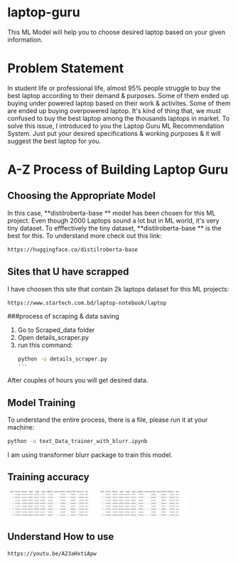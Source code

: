 # laptop-guru
This ML Model will help you to choose desired laptop based on your given information. 

# Problem Statement

In student life or professional life, almost 95% people struggle to buy the best laptop according to their demand & purposes. Some of them ended up buying under powered laptop based on their work & activites. Some of them are ended up buying overpowered laptop. It's kind of thing that, we must confused to buy the best laptop among the thousands laptops in market. To solve this issue, I introduced to you the Laptop Guru ML Recommendation System. Just put your desired specifications & working purposes & it will suggest the best laptop for you. 

# A-Z Process of Building Laptop Guru

## Choosing the Appropriate Model

In this case, **distilroberta-base ** model has been chosen for this ML project. Even though 2000 Laptops sound a lot but in ML world, it's very tiny dataset. To efffectively the tiny dataset, **distilroberta-base ** is the best for this. To understand more check out this link:
```bash
https://huggingface.co/distilroberta-base
```
## Sites that U have scrapped

I have choosen this site that contain 2k laptops dataset for this ML projects:
```bash
https://www.startech.com.bd/laptop-notebook/laptop
```
###process of scraping & data saving
1. Go to Scraped_data folder
2. Open details_scraper.py
3. run this command:
   ```bash
   python -u details_scraper.py
   '''
  After couples of hours you will get desired data. 

## Model Training
To understand the entire process, there is a file, please run it at your machine:
```bash
python -u text_Data_trainer_with_blurr.ipynb
```

I am using transformer blurr package to train this model. 

## Training accuracy
<img src="https://github.com/darkangrycoder/laptop-guru/blob/main/Annotation%202023-10-17%20133222.png" alt="Stage_0_Training_Image" width="200"/>
<img src="https://github.com/darkangrycoder/laptop-guru/blob/main/Annotation%202023-10-17%20133222.png" alt="Stage_0_Training_Image" width="200"/>

## Understand How to use
```bash
https://youtu.be/A23aHxtiApw
```
